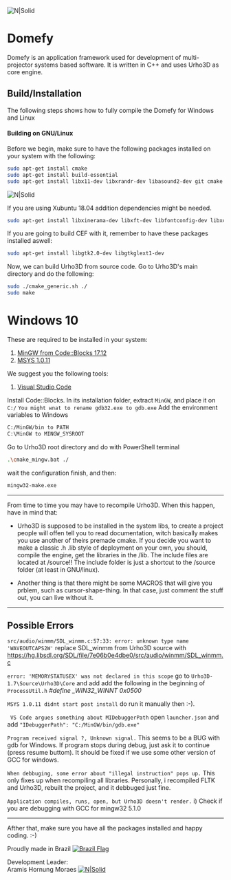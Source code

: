 ![N|Solid](https://bitbucket.org/Aramis/domefy/raw/d301b980947a867a387198b9fae519b5d6154c12/bin/Data/fpmed/domefy_logo256.png)

# Domefy
Domefy is an application framework used for development of multi-projector
systems based software. It is written in C++ and uses Urho3D as core engine.

## Build/Installation
The following steps shows how to fully compile the Domefy for Windows and Linux

#### Building on GNU/Linux
Before we begin, make sure to have the following packages installed on your system with the following:
```sh
sudo apt-get install cmake
sudo apt-get install build-essential
sudo apt-get install libx11-dev libxrandr-dev libasound2-dev git cmake make libglu1-mesa-dev freeglut3-dev libtheora-dev libogg-dev libvorbis-dev libogg-dev
```
![N|Solid](https://xubuntu.org/wp-content/themes/xubuntu-theme/xubuntu-eighteen/images/xubuntu-logo-45-dark.png)

If you are using Xubuntu 18.04 addition dependencies might be needed.
```sh
sudo apt-get install libxinerama-dev libxft-dev libfontconfig-dev libxcursor-dev
```
If you are going to build CEF with it, remember to have these packages installed aswell:
```sh
sudo apt-get install libgtk2.0-dev libgtkglext1-dev
```

Now, we can build Urho3D from source code. Go to Urho3D's main directory and do the following:
```sh
sudo ./cmake_generic.sh ./
sudo make
```

# Windows 10

These are required to be installed in your system:

1. [MinGW from Code::Blocks 17.12](https://sourceforge.net/projects/codeblocks/files/Binaries/17.12/Windows/)
2. [MSYS 1.0.11](https://sourceforge.net/projects/mingw/files/MSYS/Base/msys-core/msys-1.0.11/)

We suggest you the following tools:

1. [Visual Studio Code](https://code.visualstudio.com/)


Install Code::Blocks. In its installation folder, extract `MinGW`, and place it on `C:/`
`You might wnat to rename gdb32.exe to gdb.exe`
Add the environment variables to Windows
```sh
C:/MinGW/bin to PATH
C:\MinGW to MINGW_SYSROOT 
```
  
Go to Urho3D root directory and do with PowerShell terminal

```sh
.\cmake_mingw.bat ./
```

wait the configuration finish, and then:

```sh
mingw32-make.exe
```
--------------------------
From time to time you may have to recompile Urho3D. When this happen, have in mind that:
- Urho3D is supposed to be installed in the system libs, to create a project people will
offen tell you to read documentation, witch basically makes you use another of theirs
premade cmake. If you decide you want to make a classic .h .lib style of deployment
on your own, you should, compile the engine, get the libraries in the /lib. The include
files are located at /source!! The include folder is just a shortcut to the /source
folder (at least in GNU/linux).

- Another thing is that there might be some MACROS that will give you prblem, such as cursor-shape-thing.
In that case, just comment the stuff out, you can live without it.


--------------------------

## Possible Errors
`src/audio/winmm/SDL_winmm.c:57:33: error: unknown type name 'WAVEOUTCAPS2W'`
replace SDL_winmm from Urho3D source with https://hg.libsdl.org/SDL/file/7e06b0e4dbe0/src/audio/winmm/SDL_winmm.c

`error: 'MEMORYSTATUSEX' was not declared in this scope`
go to `Urho3D-1.7\Source\Urho3D\Core` and add add the following in the beginning of `ProcessUtil.h`
*#define _WIN32_WINNT 0x0500*


`MSYS 1.0.11 didnt start post install`
do run it manually then :-).

` VS Code argues something about MIDebuggerPath`
open `launcher.json` and add `"IDebuggerPath": "C:/MinGW/bin/gdb.exe"`

`Program received signal ?, Unknown signal.`
This seems to be a BUG with gdb for Windows. If program stops during debug, just ask it to continue (press resume buttom). It should be fixed if we use some other version of GCC for windows. 

`When debbuging, some error about "illegal instruction" pops up.`
This only fixes up when recompiling all libraries. Personally, i recompiled FLTK and Urho3D, rebuilt the project, and it debbuged just fine.


`Application compiles, runs, open, but Urho3D doesn't render.`
i) Check if you are debugging with GCC for mingw32 5.1.0

------------------------

Afther that, make sure you have all the packages installed and happy coding. :-)

Proudly made in Brazil [![Brazil Flag](https://www.escavador.com/assets/escavador/user/img/flag/24/Brazil.png)]()

Development Leader: \
Aramis Hornung Moraes [![N|Solid](https://plus.google.com/_/focus/photos/public/AIbEiAIAAABDCJic9sjGqsKHaiILdmNhcmRfcGhvdG8qKDQ5ZTQzZTQ3MTc4MGM0NGZjMTgwMzU0MzhiMzM2ZTc0NWVlNjY4Y2EwATerYkh1psreGZrSbWKM4OxVztVc?sz=128)](https://www.aramishm.com/about-aramis)

